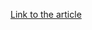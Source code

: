 [Link to the article](https://www.bleepingcomputer.com/news/security/qnap-addresses-critical-flaws-across-nas-router-software/)
